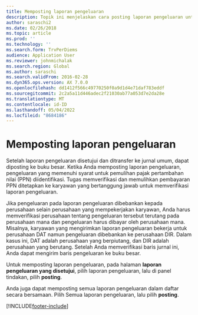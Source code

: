 ```yaml
---
title: Memposting laporan pengeluaran
description: Topik ini menjelaskan cara posting laporan pengeluaran untuk buku besar.
author: saraschi2
ms.date: 02/26/2018
ms.topic: article
ms.prod: ''
ms.technology: ''
ms.search.form: TrvPerDiems
audience: Application User
ms.reviewer: johnmichalak
ms.search.region: Global
ms.author: saraschi
ms.search.validFrom: 2016-02-28
ms.dyn365.ops.version: AX 7.0.0
ms.openlocfilehash: dd1412f566c49770250f0a9d1d4e71daf783eddf
ms.sourcegitcommit: 2c2a5a11d446adec2f21030ab77a053d7e2da28e
ms.translationtype: MT
ms.contentlocale: id-ID
ms.lasthandoff: 05/04/2022
ms.locfileid: "8684186"
---
```

# <a name="post-an-expense-report"></a>Memposting laporan pengeluaran

Setelah laporan pengeluaran disetujui dan ditransfer ke jurnal umum, dapat diposting ke buku besar. Ketika Anda memposting laporan pengeluaran, pengeluaran yang memenuhi syarat untuk pemulihan pajak pertambahan nilai (PPN) diidentifikasi. Tugas memverifikasi dan memulihkan pembayaran PPN ditetapkan ke karyawan yang bertanggung jawab untuk memverifikasi laporan pengeluaran.

Jika pengeluaran pada laporan pengeluaran dibebankan kepada perusahaan selain perusahaan yang mempekerjakan karyawan, Anda harus memverifikasi perusahaan tentang pengeluaran tersebut terutang pada perusahaan mana dan pengeluaran harus dibayar oleh perusahaan mana. Misalnya, karyawan yang mengirimkan laporan pengeluaran bekerja untuk perusahaan DAT namun pengeluaran dibebankan ke perusahaan DIR. Dalam kasus ini, DAT adalah perusahaan yang berpiutang, dan DIR adalah perusahaan yang berutang. Setelah Anda memverifikasi baris jurnal ini, Anda dapat mengirim baris pengeluaran ke buku besar.

Untuk memposting laporan pengeluaran, pada halaman **laporan pengeluaran yang disetujui**, pilih laporan pengeluaran, lalu di panel tindakan, pilih **posting**.

Anda juga dapat memposting semua laporan pengeluaran dalam daftar secara bersamaan. Pilih Semua laporan pengeluaran, lalu pilih **posting**.


[!INCLUDE[footer-include](../includes/footer-banner.md)]